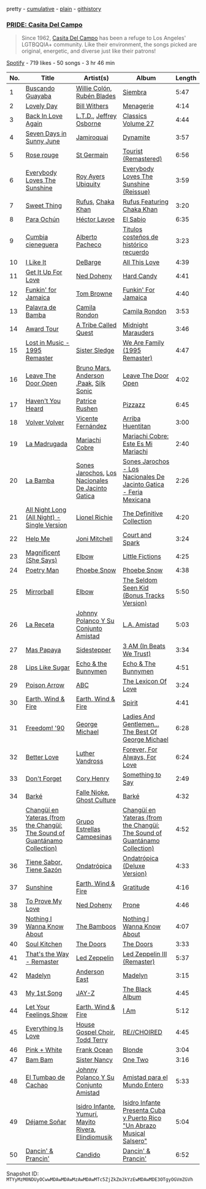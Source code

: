pretty - [cumulative](/playlists/cumulative/37i9dQZF1DX4IkhbdzRjb2.md) - [plain](/playlists/plain/37i9dQZF1DX4IkhbdzRjb2) - [githistory](https://github.githistory.xyz/mackorone/spotify-playlist-archive/blob/main/playlists/plain/37i9dQZF1DX4IkhbdzRjb2)

### [PRIDE: Casita Del Campo](https://open.spotify.com/playlist/37i9dQZF1DX4IkhbdzRjb2)

> Since 1962, <a href="https://www.casitadelcampo.net/">Casita Del Campo</a> has been a refuge to Los Angeles' LGTBQQIA+ community\. Like their environment, the songs picked are original, energetic, and diverse just like their patrons!

[Spotify](https://open.spotify.com/user/spotify) - 719 likes - 50 songs - 3 hr 46 min

| No. | Title | Artist(s) | Album | Length |
|---|---|---|---|---|
| 1 | [Buscando Guayaba](https://open.spotify.com/track/51pnSx6vfBzV8lkLLNFFpy) | [Willie Colón](https://open.spotify.com/artist/7x5Slu7yTE5icZjNsc3OzW), [Rubén Blades](https://open.spotify.com/artist/5BwMgvRwlq61SmknvsVIQj) | [Siembra](https://open.spotify.com/album/7wOJ9RTQr05ytqROWtTPzy) | 5:47 |
| 2 | [Lovely Day](https://open.spotify.com/track/0bRXwKfigvpKZUurwqAlEh) | [Bill Withers](https://open.spotify.com/artist/1ThoqLcyIYvZn7iWbj8fsj) | [Menagerie](https://open.spotify.com/album/3QjPTUI6UcPr5m9RujkO3c) | 4:14 |
| 3 | [Back In Love Again](https://open.spotify.com/track/6dQSzIIt4gNE9BpF02Tus4) | [L.T.D.](https://open.spotify.com/artist/0H4sfMNK9hoasHItAgD1kJ), [Jeffrey Osborne](https://open.spotify.com/artist/5qUHCOUsvVKUpVrMMmztMK) | [Classics Volume 27](https://open.spotify.com/album/0igyY1wB0qp0o0zvVkor5r) | 4:44 |
| 4 | [Seven Days in Sunny June](https://open.spotify.com/track/2bwxqGKS5GPXfNanAIRe2p) | [Jamiroquai](https://open.spotify.com/artist/6J7biCazzYhU3gM9j1wfid) | [Dynamite](https://open.spotify.com/album/0NDOtCzyOSoSXwENIWFvMW) | 3:57 |
| 5 | [Rose rouge](https://open.spotify.com/track/1divptdjcWXvF1aflfTQnw) | [St Germain](https://open.spotify.com/artist/484sZUYmnRXN84zmk3GY1n) | [Tourist \(Remastered\)](https://open.spotify.com/album/0YqCvOMhp8enM01an9Nntj) | 6:56 |
| 6 | [Everybody Loves The Sunshine](https://open.spotify.com/track/5le4sn0iMcnKU56bdmNzso) | [Roy Ayers Ubiquity](https://open.spotify.com/artist/3WbeZvDk1COiO2dEokZqn7) | [Everybody Loves The Sunshine \(Reissue\)](https://open.spotify.com/album/5JehGpTedBPXzhUcwXoIlf) | 3:59 |
| 7 | [Sweet Thing](https://open.spotify.com/track/0bqZnsPz4klg5TuWGcKb34) | [Rufus](https://open.spotify.com/artist/3MCjwjfIor5FkK3h639qkW), [Chaka Khan](https://open.spotify.com/artist/6mQfAAqZGBzIfrmlZCeaYT) | [Rufus Featuring Chaka Khan](https://open.spotify.com/album/3iWfRfxjYYQFN2Kvh3GuYX) | 3:20 |
| 8 | [Para Ochún](https://open.spotify.com/track/0p29ftP2K8EdaryUMKfyyj) | [Héctor Lavoe](https://open.spotify.com/artist/7opp16lU7VM3l2WBdGMYHP) | [El Sabio](https://open.spotify.com/album/2QqqS97l2DLYq1vrhHUpze) | 6:35 |
| 9 | [Cumbia cieneguera](https://open.spotify.com/track/4beJkTMCJBf6oGZo0Ws3Qd) | [Alberto Pacheco](https://open.spotify.com/artist/0kxg6fCG2zNP3mcq8QG4Sw) | [Titulos costeños de histórico recuerdo](https://open.spotify.com/album/3wMz4Gkyf4kUkUDR9U84Ly) | 3:23 |
| 10 | [I Like It](https://open.spotify.com/track/1c5KZhtOAOH7eFOlBekNhS) | [DeBarge](https://open.spotify.com/artist/6is2U7I1jlI8PjxNZOHIMV) | [All This Love](https://open.spotify.com/album/0idikg3MAbtPVfX7wwfBBW) | 4:39 |
| 11 | [Get It Up For Love](https://open.spotify.com/track/1pcG5AKS1PTa5sz9cBOCLZ) | [Ned Doheny](https://open.spotify.com/artist/59QKG3eYCCmqC6SqUwXvSw) | [Hard Candy](https://open.spotify.com/album/6FqKEvbSjVJQXX8rFFdPnA) | 4:41 |
| 12 | [Funkin' for Jamaica](https://open.spotify.com/track/0xbkxTqSaW5blsYgRXpB5I) | [Tom Browne](https://open.spotify.com/artist/4Ytvi4r3WPIZmEw1Ndmkp9) | [Funkin' For Jamaica](https://open.spotify.com/album/3QEAp1Cp3DQq6QcQD90arq) | 4:40 |
| 13 | [Palavra de Bamba](https://open.spotify.com/track/0CwLTJ6w8EMZ8f9c6GkxcV) | [Camila Rondon](https://open.spotify.com/artist/03U4DScpVVqpEHjw7MJ3CI) | [Camila Rondon](https://open.spotify.com/album/2XoEBhPuM8B6Xg3f0WuXuk) | 3:53 |
| 14 | [Award Tour](https://open.spotify.com/track/5YTM7OgQDt9EJAYcfHLniJ) | [A Tribe Called Quest](https://open.spotify.com/artist/09hVIj6vWgoCDtT03h8ZCa) | [Midnight Marauders](https://open.spotify.com/album/4v5x3Oo3UjQ9YmF3hRAip5) | 3:46 |
| 15 | [Lost in Music \- 1995 Remaster](https://open.spotify.com/track/47eSFHsPDVJwssTTG62Af3) | [Sister Sledge](https://open.spotify.com/artist/6gkWznnJkdkwRPVcmnrays) | [We Are Family \(1995 Remaster\)](https://open.spotify.com/album/4GSidaoqyGNwaG5mNKmuLT) | 4:47 |
| 16 | [Leave The Door Open](https://open.spotify.com/track/7MAibcTli4IisCtbHKrGMh) | [Bruno Mars](https://open.spotify.com/artist/0du5cEVh5yTK9QJze8zA0C), [Anderson .Paak](https://open.spotify.com/artist/3jK9MiCrA42lLAdMGUZpwa), [Silk Sonic](https://open.spotify.com/artist/6PvvGcCY2XtUcSRld1Wilr) | [Leave The Door Open](https://open.spotify.com/album/7dfPqXck6BB9wpThrVYBss) | 4:02 |
| 17 | [Haven't You Heard](https://open.spotify.com/track/0rgGwEybYIQvqHf5qEkFOB) | [Patrice Rushen](https://open.spotify.com/artist/1mNnxxnPfHQDOkFjnZmdkc) | [Pizzazz](https://open.spotify.com/album/3PgLKHkINPRRRA76eT6QJY) | 6:45 |
| 18 | [Volver Volver](https://open.spotify.com/track/4Fvnz1ZJ86IdqDAepWYPAh) | [Vicente Fernández](https://open.spotify.com/artist/4PPoI9LuYeFX8V674Z1R6l) | [Arriba Huentitan](https://open.spotify.com/album/5C4hWSmiBTcTKbBGB4ILx9) | 3:00 |
| 19 | [La Madrugada](https://open.spotify.com/track/5Tv2c46ko42HV4kU22z5Wf) | [Mariachi Cobre](https://open.spotify.com/artist/0BlBCNf7s8Ua8CeX1VKXZQ) | [Mariachi Cobre: Este Es Mi Mariachi](https://open.spotify.com/album/3nvfqq53rJB9lzBKVQQC2z) | 2:40 |
| 20 | [La Bamba](https://open.spotify.com/track/6alwDGEm2A6iVXCitnwFzf) | [Sones Jarochos](https://open.spotify.com/artist/19wDbhvttV6xZQWf8pmxux), [Los Nacionales De Jacinto Gatica](https://open.spotify.com/artist/03evbzgK4Uoo1IpSm551pr) | [Sones Jarochos \- Los Nacionales De Jacinto Gatica \- Feria Mexicana](https://open.spotify.com/album/5I2AhtiDpEUVWjeYn2DpyS) | 2:26 |
| 21 | [All Night Long \(All Night\) \- Single Version](https://open.spotify.com/track/2Wb9ejnmy27DUTUe9YF5Ew) | [Lionel Richie](https://open.spotify.com/artist/3gMaNLQm7D9MornNILzdSl) | [The Definitive Collection](https://open.spotify.com/album/1W1b52vaEcE3wfWk4WQH6q) | 4:20 |
| 22 | [Help Me](https://open.spotify.com/track/0tVzXGFyNPusa1VkHmYDLd) | [Joni Mitchell](https://open.spotify.com/artist/5hW4L92KnC6dX9t7tYM4Ve) | [Court and Spark](https://open.spotify.com/album/2akjxkzFolkeV72Yyv5KrM) | 3:24 |
| 23 | [Magnificent \(She Says\)](https://open.spotify.com/track/7nZOHks3CYi2hAfRoVrolM) | [Elbow](https://open.spotify.com/artist/0TJB3EE2efClsYIDQ8V2Jk) | [Little Fictions](https://open.spotify.com/album/1WDcOG8RXdNbPdFFuN1mec) | 4:25 |
| 24 | [Poetry Man](https://open.spotify.com/track/5uhULfoDgTvz7BeWlqrV4a) | [Phoebe Snow](https://open.spotify.com/artist/3iuobQyYhofKRr5W6HZoKt) | [Phoebe Snow](https://open.spotify.com/album/2WmtJRhLcDH9u6RPg65eHl) | 4:38 |
| 25 | [Mirrorball](https://open.spotify.com/track/04xBdpu35JfdRI4S1t5mX2) | [Elbow](https://open.spotify.com/artist/0TJB3EE2efClsYIDQ8V2Jk) | [The Seldom Seen Kid \(Bonus Tracks Version\)](https://open.spotify.com/album/44w1MmIi5i05Y0UVBHaWRt) | 5:50 |
| 26 | [La Receta](https://open.spotify.com/track/0IPkxdfbTM1m9DM4B6mkIW) | [Johnny Polanco Y Su Conjunto Amistad](https://open.spotify.com/artist/11fm2zDVUIc5c2Y2H2qTle) | [L.A\. Amistad](https://open.spotify.com/album/0BlvFpY2yHLFPaNjJ2oGV3) | 5:03 |
| 27 | [Mas Papaya](https://open.spotify.com/track/4U5S0fp1d0fzHbO2hMasTY) | [Sidestepper](https://open.spotify.com/artist/6HnF6i8GjIQbRbUmGXvr1B) | [3 AM \(In Beats We Trust\)](https://open.spotify.com/album/5SG03amThdGbDpvOufQLev) | 3:34 |
| 28 | [Lips Like Sugar](https://open.spotify.com/track/3Oa8vnNXStoOHLbJwwMEDP) | [Echo & the Bunnymen](https://open.spotify.com/artist/0fgYKF9Avljex0L9Wt5b8Z) | [Echo & The Bunnymen](https://open.spotify.com/album/6HvylYOCXVdHFtpODOiQCo) | 4:51 |
| 29 | [Poison Arrow](https://open.spotify.com/track/7abGerACQx9G1OBqHYFKAb) | [ABC](https://open.spotify.com/artist/2s79xe5F6eUQkjwjww27Fh) | [The Lexicon Of Love](https://open.spotify.com/album/1vkql5n4Vb9j5XG3yxOU66) | 3:24 |
| 30 | [Earth, Wind & Fire](https://open.spotify.com/track/3FcxoBWVmgt2By6gluHgjt) | [Earth, Wind & Fire](https://open.spotify.com/artist/4QQgXkCYTt3BlENzhyNETg) | [Spirit](https://open.spotify.com/album/4p7Fp1dbgVOT4WVxKPpKHM) | 4:41 |
| 31 | [Freedom! '90](https://open.spotify.com/track/1SKApv6ZfJ9bkUxeRObJEF) | [George Michael](https://open.spotify.com/artist/19ra5tSw0tWufvUp8GotLo) | [Ladies And Gentlemen..\. The Best Of George Michael](https://open.spotify.com/album/3coLNlyStg9h7f8CZ103Rl) | 6:28 |
| 32 | [Better Love](https://open.spotify.com/track/1QzCnfF0AxZ3veY9tOw0h7) | [Luther Vandross](https://open.spotify.com/artist/19y5MFBH7gohEdGwKM7QsP) | [Forever, For Always, For Love](https://open.spotify.com/album/3oG1ai7tyPHOm2w2ZkjpLi) | 6:24 |
| 33 | [Don't Forget](https://open.spotify.com/track/04jkk9HM7mTlCNTYhWUZBx) | [Cory Henry](https://open.spotify.com/artist/21SOnTj5ECwVXeBUTRcP3s) | [Something to Say](https://open.spotify.com/album/3Hz4JSR7mxab24T8K8jQOx) | 2:49 |
| 34 | [Barké](https://open.spotify.com/track/7oEm0xVisvkbIbQEzWBuD0) | [Falle Nioke](https://open.spotify.com/artist/2WIUWjEtviW09sdJlb2G1J), [Ghost Culture](https://open.spotify.com/artist/4M6Kt4GVjpLYpygyNOHwdt) | [Barké](https://open.spotify.com/album/6YEzV4Axar91INmSZmaAJq) | 4:32 |
| 35 | [Changüí en Yateras \(from the Changüí: The Sound of Guantánamo Collection\)](https://open.spotify.com/track/6alddKK0YnvOLmp1o2fpJi) | [Grupo Estrellas Campesinas](https://open.spotify.com/artist/57Uk8lmpqDsu1ULyRPslG2) | [Changüí en Yateras \(from the Changüí: The Sound of Guantánamo Collection\)](https://open.spotify.com/album/3DnEPxorzbZtTczaNV93oT) | 4:52 |
| 36 | [Tiene Sabor, Tiene Sazón](https://open.spotify.com/track/0Tixgd5JE2mFLm2LGpeEhY) | [Ondatrópica](https://open.spotify.com/artist/00E0xvoM67oRJk8a5iTyEh) | [Ondatrópica \(Deluxe Version\)](https://open.spotify.com/album/00ncSDWdPuc4EkTblc0mEH) | 4:33 |
| 37 | [Sunshine](https://open.spotify.com/track/4JaUTzskkF6DnHmUvZmPnH) | [Earth, Wind & Fire](https://open.spotify.com/artist/4QQgXkCYTt3BlENzhyNETg) | [Gratitude](https://open.spotify.com/album/7AqOsJkpKZdkiap6CmIJ3Z) | 4:16 |
| 38 | [To Prove My Love](https://open.spotify.com/track/3UTGUg0joTS5EB8YAD7W28) | [Ned Doheny](https://open.spotify.com/artist/59QKG3eYCCmqC6SqUwXvSw) | [Prone](https://open.spotify.com/album/0AIDXpbImFcertAo6sI1ou) | 4:46 |
| 39 | [Nothing I Wanna Know About](https://open.spotify.com/track/1QPkENda17YtGTbtYOrAL1) | [The Bamboos](https://open.spotify.com/artist/1QVWN3ebl1dVgVbMgQPG8K) | [Nothing I Wanna Know About](https://open.spotify.com/album/3r5BxCunystsYCUstSbjYF) | 4:07 |
| 40 | [Soul Kitchen](https://open.spotify.com/track/2Xdc6qyaFBJZ8QW1KhpVci) | [The Doors](https://open.spotify.com/artist/22WZ7M8sxp5THdruNY3gXt) | [The Doors](https://open.spotify.com/album/1jWmEhn3ggaL6isoyLfwBn) | 3:33 |
| 41 | [That's the Way \- Remaster](https://open.spotify.com/track/1ZUv3ISx2nFaz0JimVdcoT) | [Led Zeppelin](https://open.spotify.com/artist/36QJpDe2go2KgaRleHCDTp) | [Led Zeppelin III \(Remaster\)](https://open.spotify.com/album/6P5QHz4XtxOmS5EuiGIPut) | 5:37 |
| 42 | [Madelyn](https://open.spotify.com/track/39ZpHwLpCFBDeLpOphQYLQ) | [Anderson East](https://open.spotify.com/artist/5q6z6GTth6lMbL9I8CAgby) | [Madelyn](https://open.spotify.com/album/2GxqnG8rJVHG18Bm27vpo0) | 3:15 |
| 43 | [My 1st Song](https://open.spotify.com/track/69W44ENAu1t2JmZU6OJ2B7) | [JAY\-Z](https://open.spotify.com/artist/3nFkdlSjzX9mRTtwJOzDYB) | [The Black Album](https://open.spotify.com/album/4FWvo9oS4gRgHtAwDwUjiO) | 4:45 |
| 44 | [Let Your Feelings Show](https://open.spotify.com/track/2u3apT4hVtL9NaIIhp1eKe) | [Earth, Wind & Fire](https://open.spotify.com/artist/4QQgXkCYTt3BlENzhyNETg) | [I Am](https://open.spotify.com/album/4RLVTxnuVN5ZWZqBFnaaQt) | 5:12 |
| 45 | [Everything Is Love](https://open.spotify.com/track/18Fdww70EnleEBID12zleX) | [House Gospel Choir](https://open.spotify.com/artist/1ilcpQQeF5mmvfO682aDgJ), [Todd Terry](https://open.spotify.com/artist/3dE92yGWcrboP1kC5SWyqu) | [RE//CHOIRED](https://open.spotify.com/album/5JMcyXM7mWafx7jpT7XQka) | 4:45 |
| 46 | [Pink + White](https://open.spotify.com/track/3xKsf9qdS1CyvXSMEid6g8) | [Frank Ocean](https://open.spotify.com/artist/2h93pZq0e7k5yf4dywlkpM) | [Blonde](https://open.spotify.com/album/3mH6qwIy9crq0I9YQbOuDf) | 3:04 |
| 47 | [Bam Bam](https://open.spotify.com/track/7ixiCZEHWHc8FxaQXQh2P4) | [Sister Nancy](https://open.spotify.com/artist/21pMSs2JHWwwy2kp1QIIVB) | [One Two](https://open.spotify.com/album/3Il1CWXA64e8gukuJZoj0e) | 3:16 |
| 48 | [El Tumbao de Cachao](https://open.spotify.com/track/5U06EaEbV5uBKtvB99sNLJ) | [Johnny Polanco Y Su Conjunto Amistad](https://open.spotify.com/artist/11fm2zDVUIc5c2Y2H2qTle) | [Amistad para el Mundo Entero](https://open.spotify.com/album/4xfWkF5JxfUcF0GzXYiaO6) | 5:33 |
| 49 | [Déjame Soñar](https://open.spotify.com/track/5cBEkcTbmPI6b24O7nJipw) | [Isidro Infante](https://open.spotify.com/artist/6JP0KRVKNawvRfkFA4mxtD), [Yumurí](https://open.spotify.com/artist/3qmRy8D4hwGKywvQx3xnxo), [Mayito Rivera](https://open.spotify.com/artist/1S0Og7sspn3YyJmEcE43zD), [Elindiomusik](https://open.spotify.com/artist/3gSXsqE30hXrQMSGxYOTSH) | [Isidro Infante Presenta Cuba y Puerto Rico "Un Abrazo Musical Salsero"](https://open.spotify.com/album/3JgWMmWDZeR6AOHJdydvhJ) | 5:04 |
| 50 | [Dancin' & Prancin'](https://open.spotify.com/track/5mLH2SnrW7cpJmxeBYc53T) | [Candido](https://open.spotify.com/artist/6PyAzOON3Toc5MPZrZMA5i) | [Dancin' & Prancin'](https://open.spotify.com/album/4Sc4zx50DRyl0Wb1YmMNej) | 6:52 |

Snapshot ID: `MTYyMzM0NDUyOCwwMDAwMDAwMzAwMDAwMTc5ZjZkZmJkYzEwMDAwMDE3OTgyOGVmZGVh`
